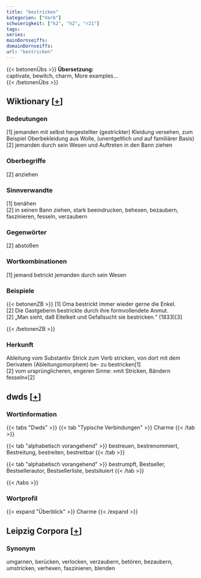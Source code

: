 ```yaml
---
title: "bestricken"
kategorien: ["Verb"]
schwierigkeit: ["k2", "h2", "r21"]
tags:
series:
mainDornseiffs:
domainDornseiffs:
url: "bestricken"
---
```


{{< betonenÜbs >}}
**Übersetzung:**  
captivate, bewitch, charm, More examples...  
{{< /betonenÜbs >}}

## Wiktionary [[+](https://de.wiktionary.org/wiki/bestricken)]

### Bedeutungen
[1] jemanden mit selbst hergestellter (gestrickter) Kleidung versehen, zum Beispiel Oberbekleidung aus Wolle, (unentgeltlich und auf familiärer Basis)  
[2] jemanden durch sein Wesen und Auftreten in den Bann ziehen  

### Oberbegriffe
[2] anziehen  

### Sinnverwandte
[1] benähen  
[2] in seinen Bann ziehen, stark beeindrucken, behexen, bezaubern, faszinieren, fesseln, verzaubern  

### Gegenwörter
[2] abstoßen  

### Wortkombinationen
[1] jemand betrickt jemanden durch sein Wesen  

### Beispiele
{{< betonenZB >}}
[1] Oma bestrickt immer wieder gerne die Enkel.  
[2] Die Gastgeberin bestrickte durch ihre formvollendete Anmut.  
[2] „Man sieht, daß Eitelkeit und Gefallsucht sie bestricken.“ (1833)[3]  

{{< /betonenZB >}}
### Herkunft
Ableitung vom Substantiv Strick zum Verb stricken, von dort mit dem Derivatem (Ableitungsmorphem) be- zu bestricken[1]  
[2] vom ursprünglicheren, engeren Sinne: »mit Stricken, Bändern fesseln«[2]  



## dwds [[+](https://www.dwds.de/wb/bestricken)]

### Wortinformation
{{< tabs "Dwds" >}}
{{< tab "Typische Verbindungen" >}}
Charme
{{< /tab >}}

{{< tab "alphabetisch vorangehend" >}}
bestreuen, bestrenommiert, Bestreitung, bestreiten, bestreitbar
{{< /tab >}}

{{< tab "alphabetisch vorangehend" >}}
bestrumpft, Bestseller, Bestsellerautor, Bestsellerliste, bestsituiert
{{< /tab >}}

{{< /tabs >}}

### Wortprofil
{{< expand "Überblick" >}} Charme {{< /expand >}}

## Leipzig Corpora [[+](https://corpora.uni-leipzig.de/en/res?word=bestricken&corpusId=deu_newscrawl-public_2018)]


### Synonym
umgarnen, berücken, verlocken, verzaubern, betören, bezaubern, umstricken, verhexen, faszinieren, blenden

